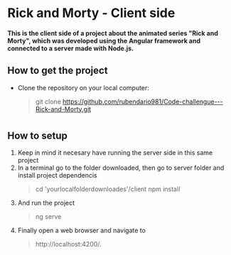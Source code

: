 # Rick and Morty - Client side
#### This is the client side of a project about the animated series "Rick and Morty", which was developed using the Angular framework and connected to a server made with Node.js.


## How to get the project
- Clone the repository on your local computer:
  > git clone https://github.com/rubendario981/Code-challengue---Rick-and-Morty.git

#

## How to setup 
1. Keep in mind it necesary have running the server side in this same project
1. In a terminal go to the folder downloaded, then go to server folder and install project dependencis
    > cd 'yourlocalfolderdownloades'/client
    > npm install
1. And run the project
    > ng serve
1. Finally open a web browser and navigate to 
    > http://localhost:4200/.